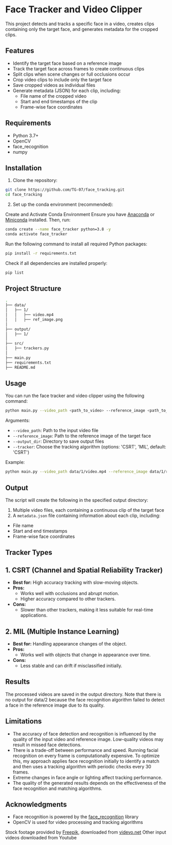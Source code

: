 # Face Tracker and Video Clipper

This project detects and tracks a specific face in a video, creates clips containing only the target face, and generates metadata for the cropped clips.

## Features

- Identify the target face based on a reference image
- Track the target face across frames to create continuous clips
- Split clips when scene changes or full occlusions occur
- Crop video clips to include only the target face
- Save cropped videos as individual files
- Generate metadata (JSON) for each clip, including:
  - File name of the cropped video
  - Start and end timestamps of the clip
  - Frame-wise face coordinates

## Requirements

- Python 3.7+
- OpenCV
- face_recognition
- numpy

## Installation

1. Clone the repository:

```bash
git clone https://github.com/TG-07/face_tracking.git
cd face_tracking
```

2. Set up the conda environment (recommended):

Create and Activate Conda Environment
Ensure you have [Anaconda](https://www.anaconda.com/download) or [Miniconda](https://docs.anaconda.com/miniconda/install/) installed. Then, run:
```bash  
conda create --name face_tracker python=3.8 -y
conda activate face_tracker
```
Run the following command to install all required Python packages:
```bash
pip install -r requirements.txt
```

Check if all dependencies are installed properly:
```bash
pip list
```

## Project Structure
```bash
.
├── data/
│   ├── 1/
│   │   ├── video.mp4
│   │   ├── ref_image.png
│
├── output/
│   ├── 1/
│
├── src/
│   ├── trackers.py
│
├── main.py
├── requirements.txt
├── README.md
```
## Usage
You can run the face tracker and video clipper using the following command:

```bash 
python main.py --video_path <path_to_video> --reference_image <path_to_reference_image> --output_dir <output_directory> --tracker <tracker_type>
```

Arguments:
- `--video_path`: Path to the input video file
- `--reference_image`: Path to the reference image of the target face
- `--output_dir`: Directory to save output files
- `--tracker`: Choose the tracking algorithm (options: 'CSRT', 'MIL', default: 'CSRT')

Example:
```bash 
python main.py --video_path data/1/video.mp4 --reference_image data/1/ref_image.png --output_dir output/1 --tracker CSRT
```
## Output

The script will create the following in the specified output directory:

1. Multiple video files, each containing a continuous clip of the target face
2. A `metadata.json` file containing information about each clip, including:
- File name
- Start and end timestamps
- Frame-wise face coordinates

## Tracker Types

## 1. CSRT (Channel and Spatial Reliability Tracker)
- **Best for:** High accuracy tracking with slow-moving objects.
- **Pros:**
  - Works well with occlusions and abrupt motion.
  - Higher accuracy compared to other trackers.
- **Cons:**
  - Slower than other trackers, making it less suitable for real-time applications.

## 2. MIL (Multiple Instance Learning)
- **Best for:** Handling appearance changes of the object.
- **Pros:**
  - Works well with objects that change in appearance over time.
- **Cons:**
  - Less stable and can drift if misclassified initially.

## Results
The processed videos are saved in the output directory. Note that there is no output for data/2 because the face recognition algorithm failed to detect a face in the reference image due to its quality.

## Limitations

- The accuracy of face detection and recognition is influenced by the quality of the input video and reference image. Low-quality videos may result in missed face detections.
- There is a trade-off between performance and speed. Running facial recognition on every frame is computationally expensive. To optimize this, my approach applies face recognition initially to identify a match and then uses a tracking algorithm with periodic checks every 30 frames.
- Extreme changes in face angle or lighting affect tracking performance.
- The quality of the generated results depends on the effectiveness of the face recognition and matching algorithms.

## Acknowledgments

- Face recognition is powered by the [face_recognition](https://github.com/ageitgey/face_recognition) library
- OpenCV is used for video processing and tracking algorithms

Stock footage provided by [Freepik](https://www.videvo.net/author/freepik/), downloaded from [videvo.net](https://www.videvo.net/)
Other input videos downloaded from Youtube
